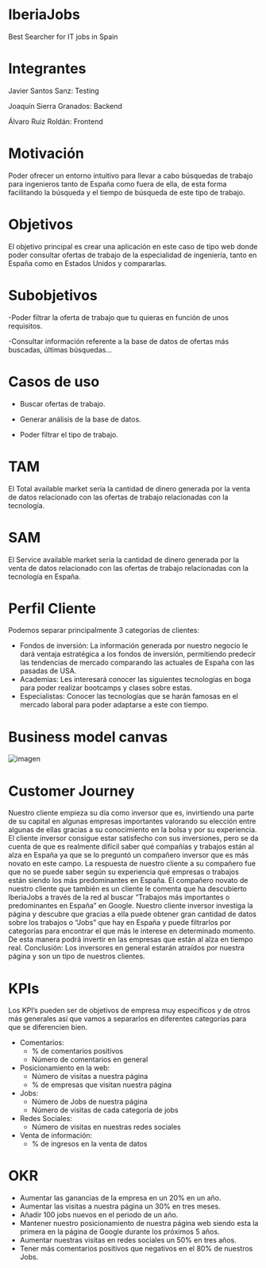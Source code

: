 # IberiaJobs
Best Searcher for IT jobs in Spain

# Integrantes
Javier Santos Sanz: Testing

Joaquín Sierra Granados: Backend

Álvaro Ruiz Roldán: Frontend
# Motivación

Poder ofrecer un entorno intuitivo para llevar a cabo búsquedas de trabajo para ingenieros tanto de España como fuera de ella, de esta forma facilitando la búsqueda y el tiempo de búsqueda de este tipo de trabajo.

# Objetivos 

El objetivo principal es crear una aplicación en este caso de tipo web donde poder consultar ofertas de trabajo de la especialidad de ingeniería, tanto en España como en Estados Unidos y compararlas.

# Subobjetivos

-Poder filtrar la oferta de trabajo que tu quieras en función de unos requisitos.  

-Consultar información referente a la base de datos de ofertas más buscadas, últimas búsquedas…

# Casos de uso

* Buscar ofertas de trabajo.

* Generar análisis de la base de datos.

* Poder filtrar el tipo de trabajo.

# TAM
El Total available market sería la cantidad de dinero generada por la venta de datos relacionado con las ofertas de trabajo relacionadas con la tecnología.
# SAM
El Service available market sería la cantidad de dinero generada por la venta de datos relacionado con las ofertas de trabajo relacionadas con la tecnología en España.

# Perfil Cliente
Podemos separar principalmente 3 categorías de clientes:
* Fondos de inversión: La información generada por nuestro negocio le dará ventaja estratégica a los fondos de inversión, permitiendo predecir las tendencias de mercado comparando las actuales de España con las pasadas de USA.
* Academias: Les interesará conocer las siguientes tecnologías en boga para poder realizar bootcamps y clases sobre estas.
* Especialistas: Conocer las tecnologías que se harán famosas en el mercado laboral para poder adaptarse a este con tiempo.

# Business model canvas
![imagen](https://user-images.githubusercontent.com/114731007/220731554-dddcb03d-c0cc-4e46-a756-5debf56cf9b9.png)


# Customer Journey

Nuestro cliente empieza su día como inversor que es, invirtiendo una parte de su capital en algunas empresas importantes valorando su elección entre algunas de ellas gracias a su conocimiento en la bolsa y por su experiencia.
El cliente inversor consigue estar satisfecho con sus inversiones, pero se da cuenta de que es realmente difícil saber qué compañías y trabajos están al alza en España ya que se lo preguntó un compañero inversor que es más novato en este campo. La respuesta de nuestro cliente a su compañero fue que no se puede saber según su experiencia qué empresas o trabajos están siendo los más predominantes en España.
El compañero novato de nuestro cliente que también es un cliente le comenta que ha descubierto IberiaJobs a través de la red al buscar “Trabajos más importantes o predominantes en España” en Google.
Nuestro cliente inversor investiga la página y descubre que gracias a ella puede obtener gran cantidad de datos sobre los trabajos o “Jobs” que hay en España y puede filtrarlos por categorías para encontrar el que más le interese en determinado momento. De esta manera podrá invertir en las empresas que están al alza en tiempo real.
Conclusión: Los inversores en general estarán atraídos por nuestra página y son un tipo de nuestros clientes.

# KPIs

Los KPI’s pueden ser de objetivos de empresa muy específicos y de otros más generales así que vamos a separarlos en diferentes categorías para que se diferencien bien.
* Comentarios:
  * % de comentarios positivos
  * Número de comentarios en general
* Posicionamiento en la web:
  * Número de visitas a nuestra página
  * % de empresas que visitan nuestra página
* Jobs:
  * Número de Jobs de nuestra página
  * Número de visitas de cada categoría de jobs
* Redes Sociales:
  * Número de visitas en nuestras redes sociales
* Venta de información:
  * % de ingresos en la venta de datos

# OKR
* Aumentar las ganancias de la empresa en un 20% en un año.
* Aumentar las visitas a nuestra página un 30% en tres meses.
* Añadir 100 jobs nuevos en el periodo de un año.
* Mantener nuestro posicionamiento de nuestra página web siendo esta la primera en la página de Google durante los próximos 5 años.
* Aumentar nuestras visitas en redes sociales un 50% en tres años.
* Tener más comentarios positivos que negativos en el 80% de nuestros Jobs.

